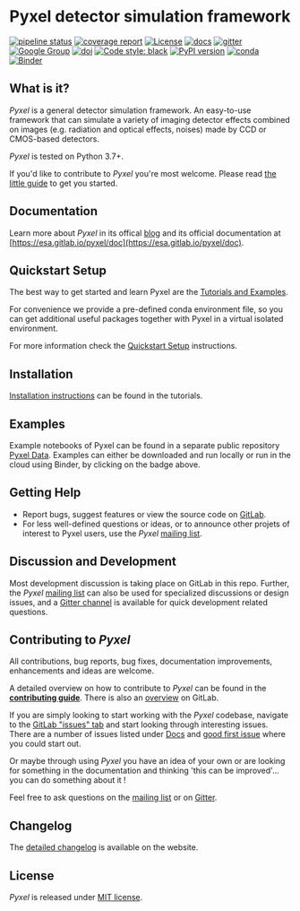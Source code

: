 Pyxel detector simulation framework
===================================

[![pipeline status](https://gitlab.com/esa/pyxel/badges/master/pipeline.svg)](https://gitlab.com/esa/pyxel/-/pipelines)
[![coverage report](https://gitlab.com/esa/pyxel/badges/master/coverage.svg)](https://gitlab.com/esa/pyxel/-/commits/master)
[![License](https://img.shields.io/badge/license-MIT-green.svg)](https://gitlab.com/esa/pyxel/blob/master/LICENSE.txt)
[![docs](https://esa.gitlab.io/pyxel/documentation.svg)](https://esa.gitlab.io/pyxel/doc)
[![gitter](https://badges.gitter.im/pyxel-framework/community.svg)](https://gitter.im/pyxel-framework/community)
[![Google Group](https://img.shields.io/badge/Google%20Group-Pyxel%20Detector%20Framework-blue.svg)](https://groups.google.com/g/pyxel-detector-framework)
[![doi](https://zenodo.org/badge/DOI/10.1117/12.2314047.svg)](https://doi.org/10.1117/12.2314047)
[![Code style: black](https://img.shields.io/badge/code%20style-black-000000.svg)](https://github.com/psf/black)
[![PyPI version](https://badge.fury.io/py/pyxel-sim.svg)](https://badge.fury.io/py/pyxel-sim)
[![conda](https://img.shields.io/conda/vn/conda-forge/pyxel-sim.svg)](https://anaconda.org/conda-forge/pyxel-sim)
[![Binder](https://mybinder.org/badge_logo.svg)](https://mybinder.org/v2/gl/esa%2Fpyxel-data/HEAD?urlpath=lab)

## What is it?

*Pyxel* is a general detector simulation framework.
An easy-to-use framework that can simulate a variety of imaging detector
effects combined on images (e.g. radiation and optical effects, noises)
made by CCD or CMOS-based detectors.

*Pyxel* is tested on Python 3.7+.

If you'd like to contribute to *Pyxel* you're most welcome.
Please read [the little guide](https://esa.gitlab.io/pyxel/doc/stable/references/contributing.html) to get you started.

## Documentation

Learn more about *Pyxel* in its offical [blog](https://esa.gitlab.io/pyxel) and its official documentation at [https://esa.gitlab.io/pyxel/doc](https://esa.gitlab.io/pyxel/doc).

## Quickstart Setup

The best way to get started and learn Pyxel are the [Tutorials and Examples](https://esa.gitlab.io/pyxel/doc/stable/tutorials/examples.html).

For convenience we provide a pre-defined conda environment file,
so you can get additional useful packages together with Pyxel in a virtual isolated environment.

For more information check the [Quickstart Setup](https://esa.gitlab.io/pyxel/doc/stable/tutorials/overview.html#quickstart-setup) instructions.
 
## Installation

[Installation instructions](https://esa.gitlab.io/pyxel/doc/stable/tutorials/install.html) can be found in the tutorials.

## Examples

Example notebooks of Pyxel can be found in a separate public repository [Pyxel Data](https://gitlab.com/esa/pyxel-data). Examples can either be downloaded and run locally or run in the cloud using Binder, by clicking on the badge above.


## Getting Help


* Report bugs, suggest features or view the source code on [GitLab](https://gitlab.com/esa/pyxel).
* For less well-defined questions or ideas, or to announce other projets of interest to Pyxel users, use the *Pyxel* [mailing list](https://groups.google.com/g/pyxel-detector-framework).

## Discussion and Development

Most development discussion is taking place on GitLab in this repo.
Further, the *Pyxel* [mailing list](https://groups.google.com/g/pyxel-detector-framework) can also be used for specialized discussions or design issues, and a [Gitter channel](https://gitter.im/pyxel-framework/community) is available for quick development related questions.


## Contributing to *Pyxel*

All contributions, bug reports, bug fixes, documentation improvements, enhancements and ideas are welcome.

A detailed overview on how to contribute to *Pyxel* can be found in the
[**contributing guide**](https://esa.gitlab.io/pyxel/doc/stable/references/contributing.html).
There is also an [overview](.gitlab/CONTRIBUTING.md) on GitLab.

If you are simply looking to start working with the *Pyxel* codebase, navigate to the
[GitLab "issues" tab](https://gitlab.com/esa/pyxel/issues) and start looking through interesting issues.
There are a number of issues listed under [Docs](https://gitlab.com/esa/pyxel/issues?label_name%5B%5D=documentation) and [good first issue](https://gitlab.com/esa/pyxel/issues?label_name%5B%5D=good+first+issue) where you could start out.

Or maybe through using *Pyxel* you have an idea of your own or are looking for something in the documentation and thinking 'this can be improved'... you can do something about it !

Feel free to ask questions on the [mailing list](https://groups.google.com/g/pyxel-detector-framework) or on [Gitter](https://gitter.im/pyxel-framework/community).


## Changelog

The [detailed changelog](https://esa.gitlab.io/pyxel/doc/stable/references/changelog.html) is available on the website.


## License

*Pyxel* is released under [MIT license](https://gitlab.com/esa/pyxel/blob/master/LICENSE.txt).
